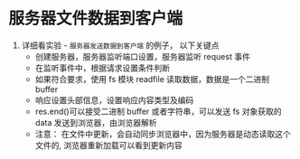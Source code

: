 # 服务器文件数据到客户端

1. 详细看实验 - `服务器发送数据到客户端` 的例子， 以下关键点
   - 创建服务器，服务器监听端口设置，服务器监听 request 事件
   - 在监听事件中，根据请求设置条件判断
   - 如果符合要求，使用 fs 模块 readfile 读取数据，数据是一个二进制 buffer
   - 响应设置头部信息，设置响应内容类型及编码
   - res.end()可以接受二进制 buffer 或者字符串，可以发送 fs 对象获取的 data 发送到浏览器，由浏览器解析
   - 注意： 在文件中更新，会自动同步浏览器中，因为服务器是动态读取这个文件的, 浏览器重新加载可以看到更新内容
